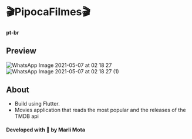 # 🎬**PipocaFilmes**🎬
#### pt-br
## **Preview**
![WhatsApp Image 2021-05-07 at 02 18 27](https://user-images.githubusercontent.com/54691110/117401351-c8ce5100-aeda-11eb-8525-762eca874e76.jpeg)
![WhatsApp Image 2021-05-07 at 02 18 27 (1)](https://user-images.githubusercontent.com/54691110/117401363-ce2b9b80-aeda-11eb-8ff0-0d1e972f15da.jpeg)
## **About**
- Build using Flutter.
- Movies application that reads the most popular and the releases of the TMDB api 
#### Developed with 💜 by Marli Mota
